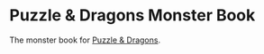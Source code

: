 # Puzzle & Dragons Monster Book

The monster book for [Puzzle & Dragons](http://www.gungho.jp/pad/).
